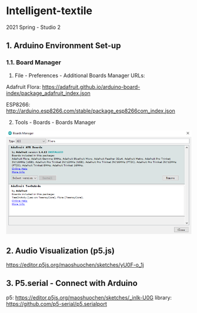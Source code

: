 # Intelligent-textile
2021 Spring - Studio 2

## 1. Arduino Environment Set-up
### 1.1. Board Manager
1. File - Preferences - Additional Boards Manager URLs:

Adafruit Flora: https://adafruit.github.io/arduino-board-index/package_adafruit_index.json

ESP8266: http://arduino.esp8266.com/stable/package_esp8266com_index.json

2. Tools - Boards - Boards Manager

![board manager](Assets/image-20210602222607239.png)

## 2. Audio Visualization (p5.js)

https://editor.p5js.org/maoshuochen/sketches/yU0F-o_1j

## 3. P5.serial - Connect with Arduino

p5: https://editor.p5js.org/maoshuochen/sketches/_inlk-U0G
library: https://github.com/p5-serial/p5.serialport
